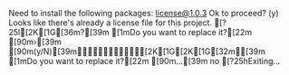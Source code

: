 Need to install the following packages:
license@1.0.3
Ok to proceed? (y) 
Looks like there's already a license file for this project.
[?25l[2K[1G[36m?[39m [1mDo you want to replace it?[22m [90m›[39m [90m(y/N)[39m[2K[1G[2K[1G[32m✔[39m [1mDo you want to replace it?[22m [90m…[39m no
[?25hExiting...
